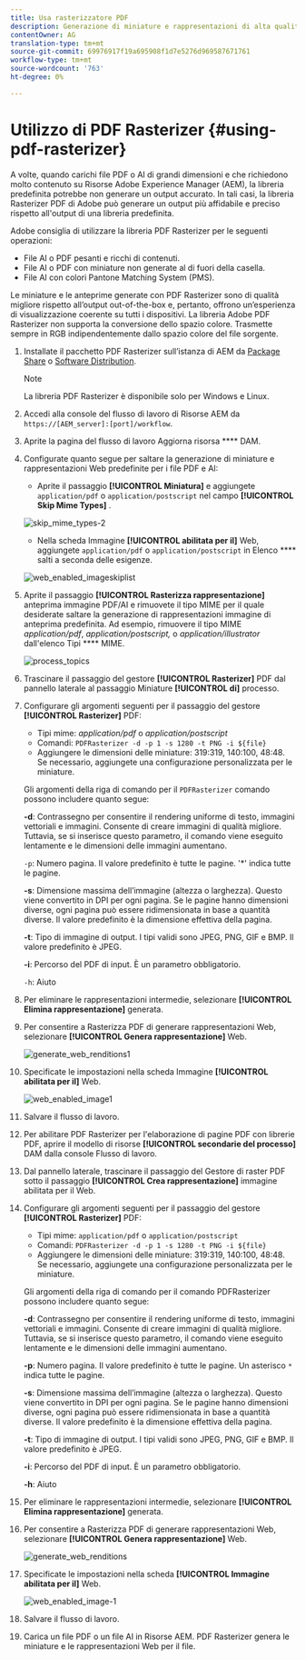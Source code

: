 ```yaml
---
title: Usa rasterizzatore PDF
description: Generazione di miniature e rappresentazioni di alta qualità tramite la libreria Adobe PDF Rasterizer.
contentOwner: AG
translation-type: tm+mt
source-git-commit: 69976917f19a695908f1d7e5276d969587671761
workflow-type: tm+mt
source-wordcount: '763'
ht-degree: 0%

---
```



# Utilizzo di PDF Rasterizer {#using-pdf-rasterizer}

A volte, quando carichi file PDF o AI di grandi dimensioni e che richiedono molto contenuto su Risorse Adobe Experience Manager (AEM), la libreria predefinita potrebbe non generare un output accurato. In tali casi, la libreria Rasterizer PDF di Adobe può generare un output più affidabile e preciso rispetto all&#39;output di una libreria predefinita.

Adobe consiglia di utilizzare la libreria PDF Rasterizer per le seguenti operazioni:

* File AI o PDF pesanti e ricchi di contenuti.
* File AI o PDF con miniature non generate al di fuori della casella.
* File AI con colori Pantone Matching System (PMS).

Le miniature e le anteprime generate con PDF Rasterizer sono di qualità migliore rispetto all’output out-of-the-box e, pertanto, offrono un’esperienza di visualizzazione coerente su tutti i dispositivi. La libreria Adobe PDF Rasterizer non supporta la conversione dello spazio colore. Trasmette sempre in RGB indipendentemente dallo spazio colore del file sorgente.

1. Installate il pacchetto PDF Rasterizer sull’istanza di AEM da [Package Share](https://www.adobeaemcloud.com/content/marketplace/marketplaceProxy.html?packagePath=/content/companies/public/adobe/packages/cq640/product/assets/aem-assets-pdf-rasterizer-pkg) o [Software Distribution](https://experience.adobe.com/#/downloads/content/software-distribution/en/aem.html?package=/content/software-distribution/en/details.html/content/dam/aem/public/adobe/packages/cq640/product/assets/aem-assets-pdf-rasterizer-pkg).

   >[!NOTE]
   >
   >La libreria PDF Rasterizer è disponibile solo per Windows e Linux.

1. Accedi alla console del flusso di lavoro di Risorse AEM da `https://[AEM_server]:[port]/workflow`.
1. Aprite la pagina del flusso di lavoro Aggiorna risorsa **** DAM.
1. Configurate quanto segue per saltare la generazione di miniature e rappresentazioni Web predefinite per i file PDF e AI:

   * Aprite il passaggio **[!UICONTROL Miniatura]** e aggiungete `application/pdf` o `application/postscript` nel campo **[!UICONTROL Skip Mime Types]** .

   ![skip_mime_types-2](assets/skip_mime_types-2.png)

   * Nella scheda Immagine **[!UICONTROL abilitata per il]** Web, aggiungete `application/pdf` o `application/postscript` in Elenco **** salti a seconda delle esigenze.

   ![web_enabled_imageskiplist](assets/web_enabled_imageskiplist.png)

1. Aprite il passaggio **[!UICONTROL Rasterizza rappresentazione]** anteprima immagine PDF/AI e rimuovete il tipo MIME per il quale desiderate saltare la generazione di rappresentazioni immagine di anteprima predefinita. Ad esempio, rimuovere il tipo MIME *application/pdf*, *application/postscript,* o *application/illustrator* dall&#39;elenco Tipi **** MIME.

   ![process_topics](assets/process_arguments.png)

1. Trascinare il passaggio del gestore **[!UICONTROL Rasterizer]** PDF dal pannello laterale al passaggio Miniature **[!UICONTROL di]** processo.
1. Configurare gli argomenti seguenti per il passaggio del gestore **[!UICONTROL Rasterizer]** PDF:

   * Tipi mime: *application/pdf* o *application/postscript*
   * Comandi: `PDFRasterizer -d -p 1 -s 1280 -t PNG -i ${file}`
   * Aggiungere le dimensioni delle miniature: 319:319, 140:100, 48:48. Se necessario, aggiungete una configurazione personalizzata per le miniature.

   Gli argomenti della riga di comando per il `PDFRasterizer` comando possono includere quanto segue:

   **-d**: Contrassegno per consentire il rendering uniforme di testo, immagini vettoriali e immagini. Consente di creare immagini di qualità migliore. Tuttavia, se si inserisce questo parametro, il comando viene eseguito lentamente e le dimensioni delle immagini aumentano.

   `-p`: Numero pagina. Il valore predefinito è tutte le pagine. &#39;*&#39; indica tutte le pagine.

   **-s**: Dimensione massima dell’immagine (altezza o larghezza). Questo viene convertito in DPI per ogni pagina. Se le pagine hanno dimensioni diverse, ogni pagina può essere ridimensionata in base a quantità diverse. Il valore predefinito è la dimensione effettiva della pagina.

   **-t**: Tipo di immagine di output. I tipi validi sono JPEG, PNG, GIF e BMP. Il valore predefinito è JPEG.

   **-i**: Percorso del PDF di input. È un parametro obbligatorio.

   `-h`: Aiuto

1. Per eliminare le rappresentazioni intermedie, selezionare **[!UICONTROL Elimina rappresentazione]** generata.
1. Per consentire a Rasterizza PDF di generare rappresentazioni Web, selezionare **[!UICONTROL Genera rappresentazione]** Web.

   ![generate_web_renditions1](assets/generate_web_renditions1.png)

1. Specificate le impostazioni nella scheda Immagine **[!UICONTROL abilitata per il]** Web.

   ![web_enabled_image1](assets/web_enabled_image1.png)

1. Salvare il flusso di lavoro.
1. Per abilitare PDF Rasterizer per l&#39;elaborazione di pagine PDF con librerie PDF, aprire il modello di risorse **[!UICONTROL secondarie del processo]** DAM dalla console Flusso di lavoro.
1. Dal pannello laterale, trascinare il passaggio del Gestore di raster PDF sotto il passaggio **[!UICONTROL Crea rappresentazione]** immagine abilitata per il Web.
1. Configurare gli argomenti seguenti per il passaggio del gestore **[!UICONTROL Rasterizer]** PDF:

   * Tipi mime: `application/pdf` o `application/postscript`
   * Comandi: `PDFRasterizer -d -p 1 -s 1280 -t PNG -i ${file}`
   * Aggiungere le dimensioni delle miniature: 319:319, 140:100, 48:48. Se necessario, aggiungete una configurazione personalizzata per le miniature.

   Gli argomenti della riga di comando per il comando PDFRasterizer possono includere quanto segue:

   **-d**: Contrassegno per consentire il rendering uniforme di testo, immagini vettoriali e immagini. Consente di creare immagini di qualità migliore. Tuttavia, se si inserisce questo parametro, il comando viene eseguito lentamente e le dimensioni delle immagini aumentano.

   **-p**: Numero pagina. Il valore predefinito è tutte le pagine. Un asterisco `*` indica tutte le pagine.

   **-s**: Dimensione massima dell’immagine (altezza o larghezza). Questo viene convertito in DPI per ogni pagina. Se le pagine hanno dimensioni diverse, ogni pagina può essere ridimensionata in base a quantità diverse. Il valore predefinito è la dimensione effettiva della pagina.

   **-t**: Tipo di immagine di output. I tipi validi sono JPEG, PNG, GIF e BMP. Il valore predefinito è JPEG.

   **-i**: Percorso del PDF di input. È un parametro obbligatorio.

   **-h**: Aiuto

1. Per eliminare le rappresentazioni intermedie, selezionare **[!UICONTROL Elimina rappresentazione]** generata.
1. Per consentire a Rasterizza PDF di generare rappresentazioni Web, selezionare **[!UICONTROL Genera rappresentazione]** Web.

   ![generate_web_renditions](assets/generate_web_renditions.png)

1. Specificate le impostazioni nella scheda **[!UICONTROL Immagine abilitata per il]** Web.

   ![web_enabled_image-1](assets/web_enabled_image-1.png)

1. Salvare il flusso di lavoro.
1. Carica un file PDF o un file AI in Risorse AEM. PDF Rasterizer genera le miniature e le rappresentazioni Web per il file.
